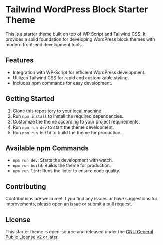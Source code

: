 # Tailwind WordPress Block Starter Theme

This is a starter theme built on top of WP Script and Tailwind CSS. It provides a solid foundation for developing WordPress block themes with modern front-end development tools.

## Features

- Integration with WP-Script for efficient WordPress development.
- Utilizes Tailwind CSS for rapid and customizable styling.
- Includes npm commands for easy development.

## Getting Started

1. Clone this repository to your local machine.
2. Run `npm install` to install the required dependencies.
3. Customize the theme according to your project requirements.
4. Run `npm run dev` to start the theme development.
5. Run `npm run build` to build the theme for production.

## Available npm Commands

- `npm run dev`: Starts the development with watch.
- `npm run build`: Builds the theme for production.
- `npm run lint`: Runs the linter to ensure code quality.

## Contributing

Contributions are welcome! If you find any issues or have suggestions for improvements, please open an issue or submit a pull request.

## License

This starter theme is open-source and released under the [GNU General Public License v2 or later](LICENSE).
